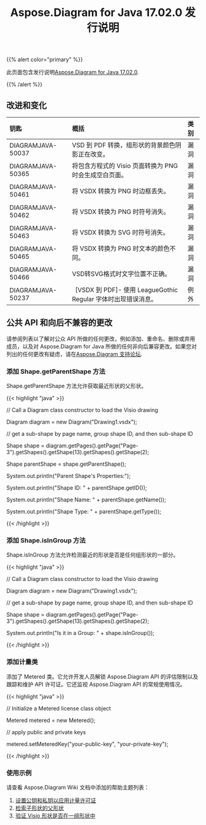 ﻿---
title: Aspose.Diagram for Java 17.02.0 发行说明
type: docs
weight: 110
url: /zh/java/aspose-diagram-for-java-17-02-0-release-notes/
---
{{% alert color="primary" %}} 

此页面包含发行说明[Aspose.Diagram for Java 17.02.0](https://docs.aspose.com/diagram/java/aspose-diagram-for-java-17-02-release-notes/).

{{% /alert %}} 
## **改进和变化**

|**钥匙**|**概括**|**类别**|
|:- |:- |:- |
|DIAGRAMJAVA-50037|VSD 到 PDF 转换，组形状的背景颜色阴影正在改变。|漏洞|
|DIAGRAMJAVA-50365|将包含方程式的 Visio 页面转换为 PNG 时会生成空白页面。|漏洞|
|DIAGRAMJAVA-50461|将 VSDX 转换为 PNG 时边框丢失。|漏洞|
|DIAGRAMJAVA-50462|将 VSDX 转换为 PNG 时符号消失。|漏洞|
|DIAGRAMJAVA-50463|将 VSDX 转换为 SVG 时符号消失。|漏洞|
|DIAGRAMJAVA-50465|将 VSDX 转换为 PNG 时文本的颜色不同。|漏洞|
|DIAGRAMJAVA-50466|VSD转SVG格式时文字位置不正确。|漏洞|
|DIAGRAMJAVA-50237|` `[VSDX 到 PDF]- 使用 LeagueGothic Regular 字体时出现错误消息。|例外|
## **公共 API 和向后不兼容的更改**
请参阅列表以了解对公众 API 所做的任何更改，例如添加、重命名、删除或弃用成员，以及对 Aspose.Diagram for Java 所做的任何非向后兼容更改。如果您对列出的任何更改有疑虑，请在[Aspose.Diagram 支持论坛](https://forum.aspose.com/c/diagram/17).
### **添加 Shape.getParentShape 方法**
Shape.getParentShape 方法允许获取最近形状的父形状。

{{< highlight "java" >}}

 // Call a Diagram class constructor to load the Visio drawing

Diagram diagram = new Diagram("Drawing1.vsdx");

// get a sub-shape by page name, group shape ID, and then sub-shape ID

Shape shape = diagram.getPages().getPage("Page-3").getShapes().getShape(13).getShapes().getShape(2);

Shape parentShape = shape.getParentShape();

System.out.println("Parent Shape's Properties:");

System.out.println("Shape ID: " + parentShape.getID());

System.out.println("Shape Name: " + parentShape.getName());

System.out.println("Shape Type: " + parentShape.getType());

{{< /highlight >}}
### **添加 Shape.isInGroup 方法**
Shape.isInGroup 方法允许检测最近的形状是否是任何组形状的一部分。

{{< highlight "java" >}}

 // Call a Diagram class constructor to load the Visio drawing

Diagram diagram = new Diagram("Drawing1.vsdx");

// get a sub-shape by page name, group shape ID, and then sub-shape ID

Shape shape = diagram.getPages().getPage("Page-3").getShapes().getShape(13).getShapes().getShape(2);

System.out.println("Is it in a Group: " + shape.isInGroup());

{{< /highlight >}}
### **添加计量类**
添加了 Metered 类。它允许开发人员解锁 Aspose.Diagram API 的评估限制以及跟踪和维护 API 许可证。它还监视 Aspose.Diagram API 的常规使用情况。

{{< highlight "java" >}}

 // Initialize a Metered license class object

Metered metered = new Metered();

// apply public and private keys

metered.setMeteredKey("your-public-key", "your-private-key");

{{< /highlight >}}
### **使用示例**
请查看 Aspose.Diagram Wiki 文档中添加的帮助主题列表：

1. [设置公钥和私钥以应用计量许可证](/diagram/zh/java/licensing/#licensing-setpublicandprivatekeystoapplymeteredlicense)
1. [检索子形状的父形状](/diagram/zh/java/add-retrieve-copy-and-read-visio-shape-data/#add-retrieve-copyandreadvisioshapedata-retrievetheparentshapeofasub-shape)
1. [验证 Visio 形状是否在一组形状中](https://docs.aspose.com/diagram/java/group-convert-and-verify-shapes/)


